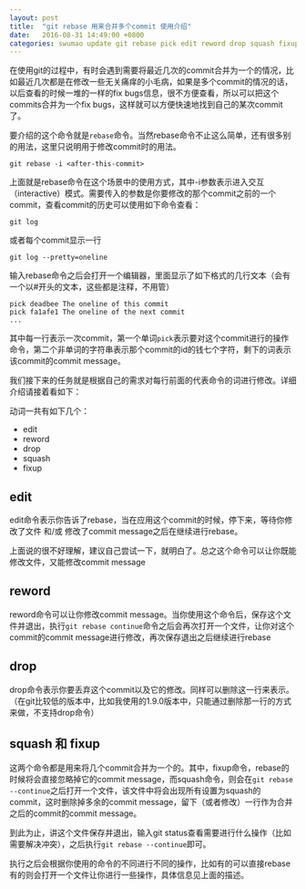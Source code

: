 ```yaml
---
layout: post
title:  "git rebase 用来合并多个commit 使用介绍"
date:   2016-08-31 14:49:00 +0800
categories: swumao update git rebase pick edit reword drop squash fixup
---
```


在使用git的过程中，有时会遇到需要将最近几次的commit合并为一个的情况，比如最近几次都是在修改一些无关痛痒的小毛病，如果是多个commit的情况的话，以后查看的时候一堆的一样的fix bugs信息，很不方便查看，所以可以把这个commits合并为一个fix bugs，这样就可以方便快速地找到自己的某次commit了。

要介绍的这个命令就是`rebase`命令。当然rebase命令不止这么简单，还有很多别的用法，这里只说明用于修改commit时的用法。

`git rebase -i <after-this-commit>`

上面就是rebase命令在这个场景中的使用方式，其中-i参数表示进入交互（interactive）模式。需要传入的参数是你要修改的那个commit之前的一个commit，查看commit的历史可以使用如下命令查看：

`git log`

或者每个commit显示一行

`git log --pretty=oneline`

输入rebase命令之后会打开一个编辑器，里面显示了如下格式的几行文本（会有一个以#开头的文本，这些都是注释，不用管）

```
pick deadbee The oneline of this commit
pick fa1afe1 The oneline of the next commit
...
```

其中每一行表示一次commit，第一个单词`pick`表示要对这个commit进行的操作命令，第二个非单词的字符串表示那个commit的id的钱七个字符，剩下的词表示该commit的commit message。

我们接下来的任务就是根据自己的需求对每行前面的代表命令的词进行修改。详细介绍请接着看如下：

动词一共有如下几个：

- edit
- reword
- drop
- squash
- fixup

## edit

edit命令表示你告诉了rebase，当在应用这个commit的时候，停下来，等待你修改了文件 和/或 修改了commit message之后在继续进行rebase。

上面说的很不好理解，建议自己尝试一下，就明白了。总之这个命令可以让你既能修改文件，又能修改commit message

## reword

reword命令可以让你修改commit message。当你使用这个命令后，保存这个文件并退出，执行`git rebase continue`命令之后会再次打开一个文件，让你对这个commit的commit message进行修改，再次保存退出之后继续进行rebase

## drop

drop命令表示你要丢弃这个commit以及它的修改。同样可以删除这一行来表示。（在git比较低的版本中，比如我使用的1.9.0版本中，只能通过删除那一行的方式来做，不支持drop命令）

## squash 和 fixup

这两个命令都是用来将几个commit合并为一个的。其中，fixup命令，rebase的时候将会直接忽略掉它的commit message，而squash命令，则会在`git rebase --continue`之后打开一个文件，该文件中将会出现所有设置为squash的commit，这时删除掉多余的commit message，留下（或者修改）一行作为合并之后的commit的commit message。

到此为止，讲这个文件保存并退出，输入git status查看需要进行什么操作（比如需要解决冲突），之后执行`git rebase --continue`即可。

执行之后会根据你使用的命令的不同进行不同的操作，比如有的可以直接rebase有的则会打开一个文件让你进行一些操作，具体信息见上面的描述。
